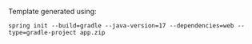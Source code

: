 Template generated using:
```
spring init --build=gradle --java-version=17 --dependencies=web --type=gradle-project app.zip
```

